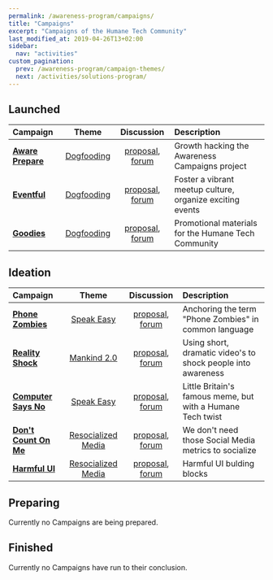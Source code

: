 ```yaml
---
permalink: /awareness-program/campaigns/
title: "Campaigns"
excerpt: "Campaigns of the Humane Tech Community"
last_modified_at: 2019-04-26T13+02:00
sidebar:
  nav: "activities"
custom_pagination:
  prev: /awareness-program/campaign-themes/
  next: /activities/solutions-program/
---
```


## Launched

| Campaign | Theme | Discussion | Description |
| :--- | :---: | :---: | :--- |
| [**Aware Prepare**](https://github.com/humanetech-community/humanetech-community-awareness/tree/master/campaigns/aware-prepare) | [Dogfooding](https://github.com/humanetech-community/humanetech-community-awareness/tree/master/themes/dogfooding/README.md) | [proposal](https://github.com/humanetech-community/humanetech-community-awareness/issues/24), [forum](https://community.humanetech.com/t/phone-zombies-campaign-anchoring-the-term-phone-zombies-in-common-language/2710) | Growth hacking the Awareness Campaigns project |
| [**Eventful**](https://github.com/humanetech-community/humanetech-community-awareness/tree/master/campaigns/eventful) | [Dogfooding](https://github.com/humanetech-community/humanetech-community-awareness/tree/master/themes/dogfooding/README.md) | [proposal](https://github.com/humanetech-community/humanetech-community-awareness/issues/62), [forum](https://community.humanetech.com/t/eventful-campaign-foster-a-vibrant-meetup-culture-organize-exciting-events/3024) | Foster a vibrant meetup culture, organize exciting events |
| [**Goodies**](https://github.com/humanetech-community/humanetech-community-awareness/tree/master/campaigns/goodies) | [Dogfooding](https://github.com/humanetech-community/humanetech-community-awareness/tree/master/themes/dogfooding/README.md) | [proposal](https://github.com/humanetech-community/humanetech-community-awareness/issues/65), [forum](https://community.humanetech.com/t/goodies-promotional-materials-for-the-humane-tech-community/3222) | Promotional materials for the Humane Tech Community |

## Ideation

| Campaign | Theme | Discussion | Description |
| :--- | :---: | :---: | :--- |
| [**Phone Zombies**](https://github.com/humanetech-community/humanetech-community-awareness/tree/master/campaigns/phone-zombies) | [Speak Easy](https://github.com/humanetech-community/humanetech-community-awareness/tree/master/themes/speak-easy/README.md) | [proposal](https://github.com/humanetech-community/humanetech-community-awareness/issues/25), [forum](https://community.humanetech.com/t/phone-zombies-campaign-anchoring-the-term-phone-zombies-in-common-language/2710) | Anchoring the term "Phone Zombies" in common language |
| [**Reality Shock**](https://github.com/humanetech-community/humanetech-community-awareness/tree/master/campaigns/reality-shock) | [Mankind 2.0](https://github.com/humanetech-community/humanetech-community-awareness/tree/master/themes/mankind-2.0/README.md) | [proposal](https://github.com/humanetech-community/humanetech-community-awareness/issues/7), [forum](https://community.humanetech.com/t/reality-shock-campaign-producing-short-dramatic-videos-to-raise-awareness/2767) | Using short, dramatic video's to shock people into awareness |
| [**Computer Says No**](https://github.com/humanetech-community/humanetech-community-awareness/tree/master/campaigns/computer-says-no) | [Speak Easy](https://github.com/humanetech-community/humanetech-community-awareness/tree/master/themes/speak-easy/README.md) | [proposal](https://github.com/humanetech-community/humanetech-community-awareness/issues/28), [forum](https://community.humanetech.com/t/computer-says-no-little-britains-famous-meme-but-with-a-humane-tech-twist/2845) | Little Britain's famous meme, but with a Humane Tech twist |
| [**Don't Count On Me**](https://github.com/humanetech-community/humanetech-community-awareness/tree/master/campaigns/dont-count-on-me) | [Resocialized Media](https://github.com/humanetech-community/humanetech-community-awareness/tree/master/themes/resocialized-media/README.md) | [proposal](https://github.com/humanetech-community/humanetech-community-awareness/issues/60), [forum](https://community.humanetech.com/t/dont-count-on-me-campaign-we-dont-need-those-social-media-metrics-to-socialize/3010) | We don't need those Social Media metrics to socialize |
| [**Harmful UI**](https://github.com/humanetech-community/humanetech-community-awareness/tree/master/campaigns/harmful-ui) | [Resocialized Media](https://github.com/humanetech-community/humanetech-community-awareness/tree/master/themes/resocialized-media/README.md) | [proposal](https://github.com/humanetech-community/humanetech-community-awareness/issues/67), [forum](https://community.humanetech.com/t/infographic-about-harmful-app-ui-design-building-blocks-discussion/3558/24) | Harmful UI bulding blocks |

## Preparing

Currently no Campaigns are being prepared.


## Finished

Currently no Campaigns have run to their conclusion.